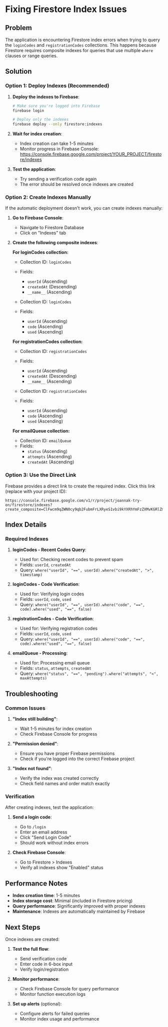 # Fixing Firestore Index Issues

## Problem

The application is encountering Firestore index errors when trying to query the `loginCodes` and `registrationCodes` collections. This happens because Firestore requires composite indexes for queries that use multiple `where` clauses or range queries.

## Solution

### Option 1: Deploy Indexes (Recommended)

1. **Deploy the indexes to Firebase**:

   ```bash
   # Make sure you're logged into Firebase
   firebase login

   # Deploy only the indexes
   firebase deploy --only firestore:indexes
   ```

2. **Wait for index creation**:

   - Index creation can take 1-5 minutes
   - Monitor progress in Firebase Console: https://console.firebase.google.com/project/YOUR_PROJECT/firestore/indexes

3. **Test the application**:
   - Try sending a verification code again
   - The error should be resolved once indexes are created

### Option 2: Create Indexes Manually

If the automatic deployment doesn't work, you can create indexes manually:

1. **Go to Firebase Console**:

   - Navigate to Firestore Database
   - Click on "Indexes" tab

2. **Create the following composite indexes**:

   **For loginCodes collection:**

   - Collection ID: `loginCodes`
   - Fields:

     - `userId` (Ascending)
     - `createdAt` (Descending)
     - `__name__` (Ascending)

   - Collection ID: `loginCodes`
   - Fields:
     - `userId` (Ascending)
     - `code` (Ascending)
     - `used` (Ascending)

   **For registrationCodes collection:**

   - Collection ID: `registrationCodes`
   - Fields:

     - `userId` (Ascending)
     - `createdAt` (Descending)
     - `__name__` (Ascending)

   - Collection ID: `registrationCodes`
   - Fields:
     - `userId` (Ascending)
     - `code` (Ascending)
     - `used` (Ascending)

   **For emailQueue collection:**

   - Collection ID: `emailQueue`
   - Fields:
     - `status` (Ascending)
     - `attempts` (Ascending)
     - `createdAt` (Ascending)

### Option 3: Use the Direct Link

Firebase provides a direct link to create the required index. Click this link (replace with your project ID):

```
https://console.firebase.google.com/v1/r/project/joannak-try-on/firestore/indexes?create_composite=ClFwcm9qZWN0cy9qb2FubmFrLXRyeS1vbi9kYXRhYmFzZXMvKGRlZmF1bHQpL2NvbGxlY3Rpb25Hcm91cHMvbG9naW5Db2Rlcy9pbmRleGVzL18QARoKCgZ1c2VySWQQARoNCgljcmVhdGVkQXQQARoMCghfX25hbWVfXxAB
```

## Index Details

### Required Indexes

1. **loginCodes - Recent Codes Query**:

   - Used for: Checking recent codes to prevent spam
   - Fields: `userId`, `createdAt`
   - Query: `where("userId", "==", userId).where("createdAt", ">", timestamp)`

2. **loginCodes - Code Verification**:

   - Used for: Verifying login codes
   - Fields: `userId`, `code`, `used`
   - Query: `where("userId", "==", userId).where("code", "==", code).where("used", "==", false)`

3. **registrationCodes - Code Verification**:

   - Used for: Verifying registration codes
   - Fields: `userId`, `code`, `used`
   - Query: `where("userId", "==", userId).where("code", "==", code).where("used", "==", false)`

4. **emailQueue - Processing**:
   - Used for: Processing email queue
   - Fields: `status`, `attempts`, `createdAt`
   - Query: `where("status", "==", "pending").where("attempts", "<", maxAttempts)`

## Troubleshooting

### Common Issues

1. **"Index still building"**:

   - Wait 1-5 minutes for index creation
   - Check Firebase Console for progress

2. **"Permission denied"**:

   - Ensure you have proper Firebase permissions
   - Check if you're logged into the correct Firebase project

3. **"Index not found"**:
   - Verify the index was created correctly
   - Check field names and order match exactly

### Verification

After creating indexes, test the application:

1. **Send a login code**:

   - Go to `/login`
   - Enter an email address
   - Click "Send Login Code"
   - Should work without index errors

2. **Check Firebase Console**:
   - Go to Firestore > Indexes
   - Verify all indexes show "Enabled" status

## Performance Notes

- **Index creation time**: 1-5 minutes
- **Index storage cost**: Minimal (included in Firestore pricing)
- **Query performance**: Significantly improved with proper indexes
- **Maintenance**: Indexes are automatically maintained by Firebase

## Next Steps

Once indexes are created:

1. **Test the full flow**:

   - Send verification code
   - Enter code in 6-box input
   - Verify login/registration

2. **Monitor performance**:

   - Check Firebase Console for query performance
   - Monitor function execution logs

3. **Set up alerts** (optional):
   - Configure alerts for failed queries
   - Monitor index usage and performance
